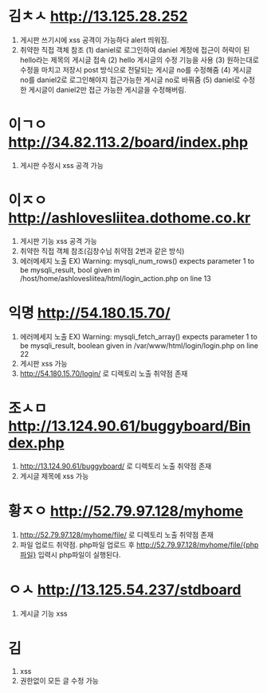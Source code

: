김ㅊㅅ
http://13.125.28.252
===
1. 게시판 쓰기시에 xss 공격이 가능하다 alert 띄워짐.
2. 취약한 직접 객체 참조
   (1) daniel로 로그인하여 daniel 계정에 접근이 허락이 된 hello라는 제목의 게시글 접속
   (2) hello 게시글의 수정 기능을 사용
   (3) 원하는대로 수정을 마치고 저장시 post 방식으로 전달되는 게시글 no를 수정해줌
   (4) 게시글 no를 daniel2로 로그인해야지 접근가능한 게시글 no로 바꿔줌
   (5) daniel로 수정한 게시글이 daniel2만 접근 가능한 게시글을 수정해버림.

이ㄱㅇ
http://34.82.113.2/board/index.php
===
1. 게시판 수정시 xss 공격 가능

이ㅈㅇ
http://ashlovesliitea.dothome.co.kr
===
1. 게시판 기능 xss 공격 가능
2. 취약한 직접 객체 참조(김창수님 취약점 2번과 같은 방식)
3. 에러메세지 노출
EX) Warning: mysqli_num_rows() expects parameter 1 to be mysqli_result, bool given in /host/home/ashlovesliitea/html/login_action.php on line 13

익명
http://54.180.15.70/
===
1. 에러메세지 노출
EX) Warning: mysqli_fetch_array() expects parameter 1 to be mysqli_result, boolean given in /var/www/html/login/login.php on line 22
2. 게시판 xss 가능
3. http://54.180.15.70/login/ 로 디렉토리 노출 취약점 존재

조ㅅㅁ
http://13.124.90.61/buggyboard/Bindex.php
===
1. http://13.124.90.61/buggyboard/ 로 디렉토리 노출 취약점 존재
2. 게시글 제목에 xss 가능

황ㅈㅇ
http://52.79.97.128/myhome
===
1. http://52.79.97.128/myhome/file/ 로 디렉토리 노출 취약점 존재
2. 파일 업로드 취약점. php파일 업로드 후
http://52.79.97.128/myhome/file/{php파일} 입력시 php파일이 실행된다.

ㅇㅅ
http://13.125.54.237/stdboard
===
1. 게시글 기능 xss

김
===
1. xss
2. 권한없이 모든 글 수정 가능
